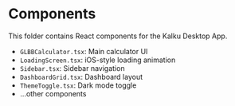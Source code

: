 # Components

This folder contains React components for the Kalku Desktop App.

- `GLBBCalculator.tsx`: Main calculator UI
- `LoadingScreen.tsx`: iOS-style loading animation
- `Sidebar.tsx`: Sidebar navigation
- `DashboardGrid.tsx`: Dashboard layout
- `ThemeToggle.tsx`: Dark mode toggle
- ...other components
